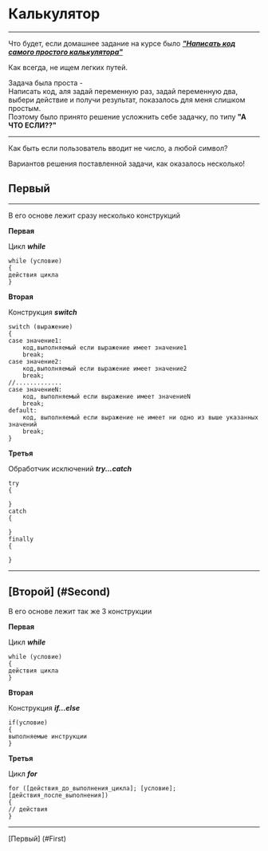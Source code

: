 ﻿# Калькулятор 
***
Что будет, если домашнее задание на курсе было <ins>***"Написать код самого простого калькулятора"</ins>***

Как всегда, не ищем легких путей.  

Задача была проста -  
Написать код, аля задай переменную раз, задай переменную два, выбери действие и получи результат, показалось для меня слишком простым.  
Поэтому было принято решение усложнить себе задачку, по типу **"А ЧТО ЕСЛИ??"**  
***
Как быть если пользователь вводит не число, а любой символ?

Вариантов решения поставленной задачи, как оказалось несколько!  


## <a name="First"></a> Первый 
***
В его основе лежит сразу несколько конструкций

**Первая**

Цикл ***while***

    while (условие)  
    {  
    действия цикла  
    }  
**Вторая**  

Конструкция ***switch***  

    switch (выражение)
    {
    case значение1:
        код,выполняемый если выражение имеет значение1
        break;
    case значение2:
        код,выполняемый если выражение имеет значение2
        break;
    //.............
    case значениеN:
        код, выполняемый если выражение имеет значениеN
        break;
    default:
        код, выполняемый если выражение не имеет ни одно из выше указанных значений
        break;
    }
**Третья**

Обработчик исключений ***try...catch***  

    try
    {
     
    }
    catch
    {
     
    }
    finally
    {
     
    }
***

## [Второй] (#Second)

В его основе лежит так же 3 конструкции   

**Первая**

Цикл ***while***   

    while (условие)  
    {  
    действия цикла  
    } 

**Вторая**

Конструкция ***if...else***  

    if(условие)
    {
    выполняемые инструкции
    }

**Третья**

Цикл ***for***  

    for ([действия_до_выполнения_цикла]; [условие]; [действия_после_выполнения])
    {
    // действия
    }

***

[Первый] (#First)
